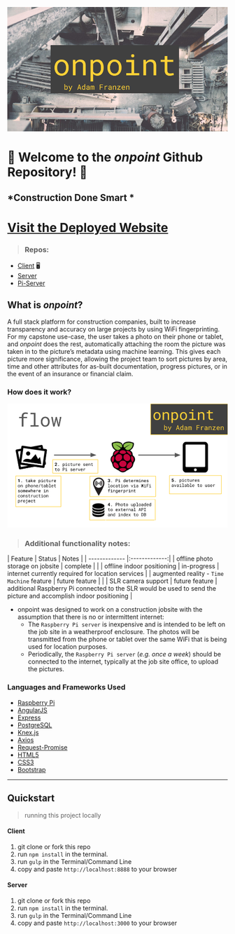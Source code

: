

![onpoint](./readme/onpoint.png)

# 🚧 Welcome to the *onpoint* Github Repository! 🚧
## *Construction Done Smart *

# [Visit the Deployed Website](adamfranzen.com/onpoint)

>### Repos:
- [Client](https://github.com/apfranzen/onpoint) 🖥
- [Server](https://github.com/apfranzen/onpoint-server)
- [Pi-Server](https://github.com/apfranzen/onpoint-pi)



## What is *onpoint*?
A full stack platform for construction companies, built to increase transparency and accuracy on large projects by using WiFi fingerprinting. For my capstone use-case, the user takes a photo on their phone or tablet, and *onpoint* does the rest, automatically attaching the room the picture was taken in to the picture’s metadata using machine learning. This gives each picture more significance, allowing the project team to sort pictures by area, time and other attributes for as-built documentation, progress pictures, or in the event of an insurance or financial claim.

### How does it work?
![onpoint](./readme/flow.png)

> ### Additional functionality notes:
| Feature        | Status           | Notes |
| ------------- |:-------------:|
| offline photo storage on jobsite      | complete | |
| offline indoor positioning      | in-progress | internet currently required for location services      |
| augmented reality - `Time Machine` feature | future feature      | |
| SLR camera support | future feature | additional Raspberry Pi connected to the SLR would be used to send the picture and accomplish indoor positioning |


- onpoint was designed to work on a construction jobsite with the assumption that there is no or intermittent internet:
  - The `Raspberry Pi server` is inexpensive and is intended to be left on the job site in a weatherproof enclosure. The photos will be transmitted from the phone or tablet over the same WiFi that is being used for location purposes.
  - Periodically, the `Raspberry Pi server` (*e.g. once a week*) should be connected to the internet, typically at the job site office, to upload the pictures.

### Languages and Frameworks Used

- [Raspberry Pi](https://www.raspberrypi.org/)
- [AngularJS](https://angularjs.org/)
- [Express](http://expressjs.com/)
- [PostgreSQL](PostgreSQL)
- [Knex.js](http://knexjs.org/)
- [Axios](https://github.com/mzabriskie/axios)
- [Request-Promise](https://github.com/request/request-promise)
- [HTML5](https://developer.mozilla.org/en-US/docs/Web/HTML)
- [CSS3](https://developer.mozilla.org/en-US/docs/Web/CSS)
- [Bootstrap](http://getbootstrap.com/)

_________
## Quickstart
>running this project locally

#### Client

1. git clone or fork this repo
2. run `npm install` in the terminal.
3. run `gulp` in the Terminal/Command Line
4. copy and paste `http://localhost:8888` to your browser

#### Server

1. git clone or fork this repo
2. run `npm install` in the terminal.
3. run `gulp` in the Terminal/Command Line
4. copy and paste `http://localhost:3000` to your browser
